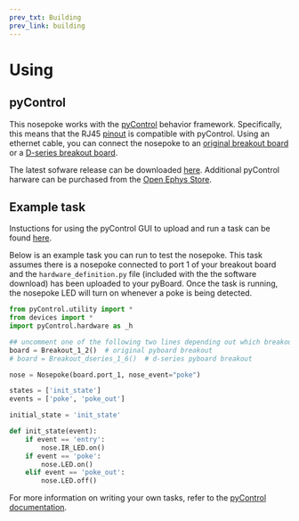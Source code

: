 ```yaml
---
prev_txt: Building
prev_link: building
---
```

# Using

## pyControl

This nosepoke works with the [pyControl](https://pycontrol.readthedocs.io/en/latest/) behavior framework. 
Specifically, this means that the RJ45 [pinout](https://pycontrol.readthedocs.io/en/latest/user-guide/hardware/#behaviour-ports) is compatible with pyControl. 
Using an ethernet cable, you can connect the nosepoke to an [original breakout board](https://open-ephys.org/pycontrol/pycontrol) or a [D-series breakout board](https://karpova-lab.github.io/pyControl-D-Series-Breakout/index.html).

The latest sofware release can be downloaded [here](https://github.com/pyControl/code/releases). 
Additional pyControl harware can be purchased from the [Open Ephys Store](https://open-ephys.org/pycontrol).

## Example task

Instuctions for using the pyControl GUI to upload and run a task can be found [here](https://pycontrol.readthedocs.io/en/latest/user-guide/graphical-user-interface/).

Below is an example task you can run to test the nosepoke. 
This task assumes there is a nosepoke connected to port 1 of your breakout board and the `hardware_definition.py` file (included with the the software download) has been uploaded to your pyBoard. 
Once the task is running, the nosepoke LED will turn on whenever a poke is being detected.

``` python
from pyControl.utility import *
from devices import *
import pyControl.hardware as _h

## uncomment one of the following two lines depending out which breakout board you are using
board = Breakout_1_2()  # original pyboard breakout
# board = Breakout_dseries_1_6()  # d-series pyboard breakout

nose = Nosepoke(board.port_1, nose_event="poke")

states = ['init_state']
events = ['poke', 'poke_out']

initial_state = 'init_state'

def init_state(event):
    if event == 'entry':
        nose.IR_LED.on()
    if event == 'poke':
        nose.LED.on()
    elif event == 'poke_out':
        nose.LED.off()
```

For more information on writing your own tasks, refer to the [pyControl documentation](https://pycontrol.readthedocs.io/en/latest/user-guide/programming-tasks/).